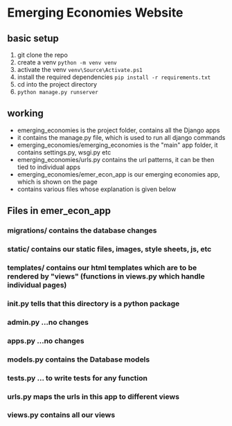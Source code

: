 # Emerging Economies Website

## basic setup

1. git clone the repo
2. create a venv `python -m venv venv`
3. activate the venv `venv\Source\Activate.ps1`
4. install the required dependencies `pip install -r requirements.txt`
5. cd into the project directory
6. `python manage.py runserver`

## working

+ emerging_economies is the project folder, contains all the Django apps
+ it contains the manage.py file, which is used to run all django commands
+ emerging_economies/emerging_economies is the "main" app folder, it contains settings.py, wsgi.py etc
+ emerging_economies/urls.py contains the url patterns, it can be then tied to individual apps
+ emerging_economies/emer_econ_app is our emerging economies app, which is shown on the page
+ contains various files whose explanation is given below

## Files in emer_econ_app

### migrations/ contains the database changes

### static/ contains our static files, images, style sheets, js, etc

### templates/ contains our html templates which are to be rendered by "views" (functions in views.py which handle individual pages)

### __init__.py tells that this directory is a python package

### admin.py ...no changes

### apps.py ...no changes

### models.py contains the Database models

### tests.py ... to write tests for any function

### urls.py maps the urls in this app to different views

### views.py contains all our views